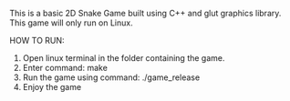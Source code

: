 This is a basic 2D Snake Game built using C++ and glut graphics library.
This game will only run on Linux.

HOW TO RUN:
1. Open linux terminal in the folder containing the game.
2. Enter command: make
3. Run the game using command: ./game_release
4. Enjoy the game
